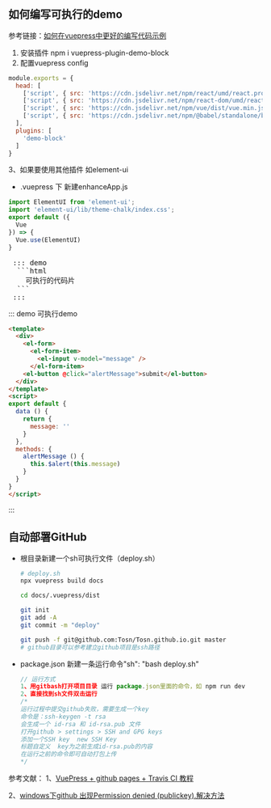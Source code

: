 ## 如何编写可执行的demo

参考链接：[如何在vuepress中更好的编写代码示例](https://zhuanlan.zhihu.com/p/53716172)

1. 安装插件
npm i vuepress-plugin-demo-block
2. 配置vuepress config
```js
module.exports = {
  head: [
    ['script', { src: 'https://cdn.jsdelivr.net/npm/react/umd/react.production.min.js' }],
    ['script', { src: 'https://cdn.jsdelivr.net/npm/react-dom/umd/react-dom.production.min.js' }],
    ['script', { src: 'https://cdn.jsdelivr.net/npm/vue/dist/vue.min.js' }],
    ['script', { src: 'https://cdn.jsdelivr.net/npm/@babel/standalone/babel.min.js' }],
  ],
  plugins: [
    'demo-block'
  ]
}
```
3、如果要使用其他插件 如element-ui
- .vuepress 下 新建enhanceApp.js
```js
import ElementUI from 'element-ui';
import 'element-ui/lib/theme-chalk/index.css';
export default ({
  Vue
}) => {
  Vue.use(ElementUI)
}
````
<pre>
 ::: demo
  ```html
    可执行的代码片
  ```
 :::
</pre>

::: demo 可执行demo
```html
<template>
  <div>
    <el-form>
      <el-form-item>
        <el-input v-model="message" />
      </el-form-item>
    <el-button @click="alertMessage">submit</el-button>
  </div>
</template>
<script>
export default {
  data () {
    return {
      message: ''
    }
  },
  methods: {
    alertMessage () {
      this.$alert(this.message)
    }
  }
}
</script>
```
:::

## 自动部署GitHub

- 根目录新建一个sh可执行文件（deploy.sh）
    ``` sh
    # deploy.sh
    npx vuepress build docs

    cd docs/.vuepress/dist

    git init
    git add -A
    git commit -m "deploy"

    git push -f git@github.com:Tosn/Tosn.github.io.git master
    # github目录可以参考建立github项目是ssh路径
    ```
- package.json 新建一条运行命令"sh": "bash deploy.sh"
    ``` js
    // 运行方式
    1、用gitbash打开项目目录 运行 package.json里面的命令，如 npm run dev
    2、直接找到sh文件双击运行
    /* 
    运行过程中提交github失败，需要生成一个key
    命令是：ssh-keygen -t rsa
    会生成一个 id-rsa 和 id-rsa.pub 文件
    打开github > settings > SSH and GPG keys
    添加一个SSH key  new SSH Key
    标题自定义  key为之前生成id-rsa.pub的内容
    在运行之前的命令即可自动打包上传 
    */
    ```

参考文献：
1、[VuePress + github pages + Travis CI 教程](https://www.jianshu.com/p/a7435b8bc8bc)

2、[windows下github 出现Permission denied (publickey).解决方法](https://www.cnblogs.com/eoooxy/p/6075625.html)